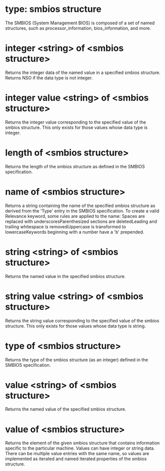 # type: smbios structure

The SMBIOS (System Management BIOS) is composed of a set of named structures, such as processor_information, bios_information, and more.

# integer &lt;string&gt; of &lt;smbios structure&gt;

Returns the integer data of the named value in a specified smbios structure. Returns NSO if the data type is not integer.

# integer value &lt;string&gt; of &lt;smbios structure&gt;

Returns the integer value corresponding to the specified value of the smbios structure. This only exists for those values whose data type is integer.

# length of &lt;smbios structure&gt;

Returns the length of the smbios structure as defined in the SMBIOS specification.

# name of &lt;smbios structure&gt;

Returns a string containing the name of the specified smbios structure as derived from the &#39;Type&#39; entry in the SMBIOS specification. To create a valid Relevance keyword, some rules are applied to the name: Spaces are replaced with underscoresParenthesized sections are deletedLeading and trailing whitespace is removedUppercase is transformed to lowercaseKeywords beginning with a number have a &#39;b&#39; prepended.

# string &lt;string&gt; of &lt;smbios structure&gt;

Returns the named value in the specified smbios structure.

# string value &lt;string&gt; of &lt;smbios structure&gt;

Returns the string value corresponding to the specified value of the smbios structure. This only exists for those values whose data type is string.

# type of &lt;smbios structure&gt;

Returns the type of the smbios structure (as an integer) defined in the SMBIOS specification.

# value &lt;string&gt; of &lt;smbios structure&gt;

Returns the named value of the specified smbios structure.

# value of &lt;smbios structure&gt;

Returns the element of the given smbios structure that contains information specific to the particular machine. Values can have integer or string data. There can be multiple value entries with the same name, so values are implemented as iterated and named iterated properties of the smbios structure.
